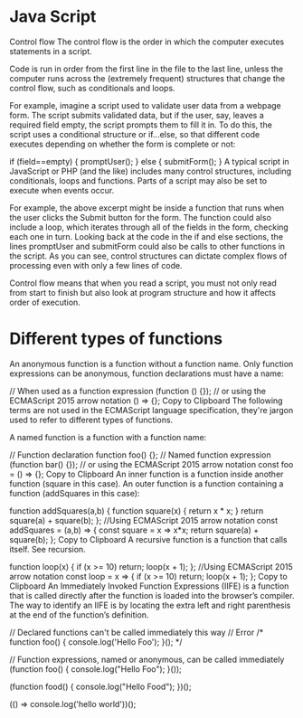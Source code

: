 # Java Script 

Control flow
The control flow is the order in which the computer executes statements in a script.

Code is run in order from the first line in the file to the last line, unless the computer runs across the (extremely frequent) structures that change the control flow, such as conditionals and loops. 

For example, imagine a script used to validate user data from a webpage form. The script submits validated data, but if the user, say, leaves a required field empty, the script prompts them to fill it in. To do this, the script uses a conditional structure or if...else, so that different code executes depending on whether the form is complete or not:

if (field==empty) {
    promptUser();
} else {
    submitForm();
}
A typical script in JavaScript or PHP (and the like) includes many control structures, including conditionals, loops and functions. Parts of a script may also be set to execute when events occur.

For example, the above excerpt might be inside a function that runs when the user clicks the Submit button for the form. The function could also include a loop, which iterates through all of the fields in the form, checking each one in turn. Looking back at the code in the if and else sections, the lines promptUser and submitForm could also be calls to other functions in the script. As you can see, control structures can dictate complex flows of processing even with only a few lines of code.

Control flow means that when you read a script, you must not only read from start to finish but also look at program structure and how it affects order of execution.

# Different types of functions
An anonymous function is a function without a function name. Only function expressions can be anonymous, function declarations must have a name:

// When used as a function expression
(function () {});
// or using the ECMAScript 2015 arrow notation
() => {};
Copy to Clipboard
The following terms are not used in the ECMAScript language specification, they're jargon used to refer to different types of functions.

A named function is a function with a function name:

// Function declaration
function foo() {};
// Named function expression
(function bar() {});
// or using the ECMAScript 2015 arrow notation
const foo = () => {};
Copy to Clipboard
An inner function is a function inside another function (square in this case). An outer function is a function containing a function (addSquares in this case):

function addSquares(a,b) {
   function square(x) {
      return x * x;
   }
   return square(a) + square(b);
};
//Using ECMAScript 2015 arrow notation
const addSquares = (a,b) => {
   const square = x => x*x;
   return square(a) + square(b);
};
Copy to Clipboard
A recursive function is a function that calls itself. See recursion.

function loop(x) {
   if (x >= 10)
      return;
   loop(x + 1);
};
//Using ECMAScript 2015 arrow notation
const loop = x => {
   if (x >= 10)
      return;
   loop(x + 1);
};
Copy to Clipboard
An Immediately Invoked Function Expressions (IIFE) is a function that is called directly after the function is loaded into the browser’s compiler. The way to identify an IIFE is by locating the extra left and right parenthesis at the end of the function’s definition.

// Declared functions can't be called immediately this way
// Error 
/*
function foo() {
    console.log('Hello Foo');
}();
*/

// Function expressions, named or anonymous, can be called immediately
(function foo() {
    console.log("Hello Foo");
}());

(function food() {
    console.log("Hello Food");
})();

(() => console.log('hello world'))();

